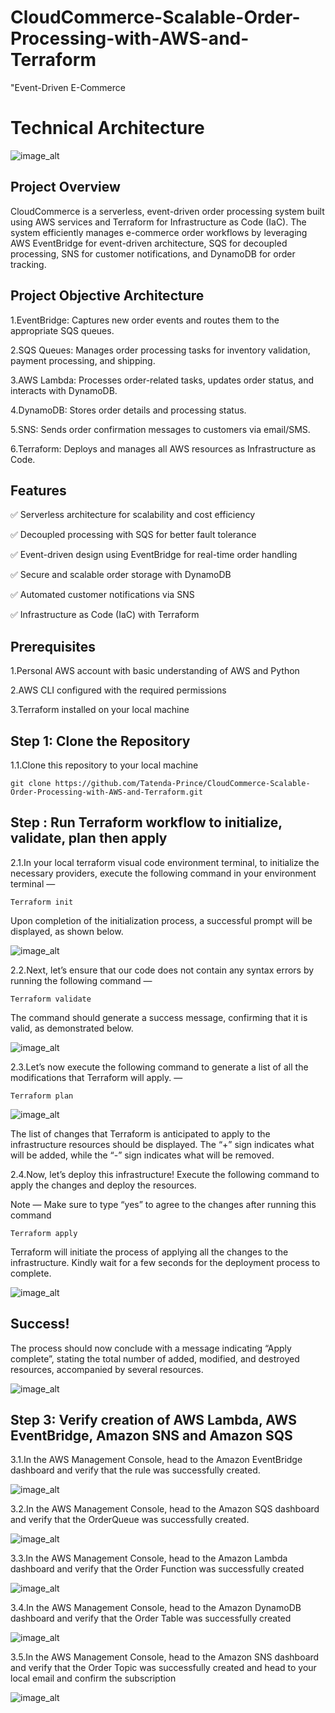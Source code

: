# CloudCommerce-Scalable-Order-Processing-with-AWS-and-Terraform

"Event-Driven E-Commerce

# Technical Architecture

![image_alt](https://github.com/Tatenda-Prince/CloudCommerce-Scalable-Order-Processing-with-AWS-and-Terraform/blob/f7dac1724ba050a46f4228a63c55f750f151cdef/img/Screenshot%202025-02-14%20092020.png)

## Project Overview

CloudCommerce is a serverless, event-driven order processing system built using AWS services and Terraform for Infrastructure as Code (IaC). The system efficiently manages e-commerce order workflows by leveraging AWS EventBridge for event-driven architecture, SQS for decoupled processing, SNS for customer notifications, and DynamoDB for order tracking.

## Project Objective Architecture

1.EventBridge: Captures new order events and routes them to the appropriate SQS queues.

2.SQS Queues: Manages order processing tasks for inventory validation, payment processing, and shipping.

3.AWS Lambda: Processes order-related tasks, updates order status, and interacts with DynamoDB.

4.DynamoDB: Stores order details and processing status.

5.SNS: Sends order confirmation messages to customers via email/SMS.

6.Terraform: Deploys and manages all AWS resources as Infrastructure as Code.


## Features

✅ Serverless architecture for scalability and cost efficiency

✅ Decoupled processing with SQS for better fault tolerance

✅ Event-driven design using EventBridge for real-time order handling

✅ Secure and scalable order storage with DynamoDB

✅ Automated customer notifications via SNS

✅ Infrastructure as Code (IaC) with Terraform

## Prerequisites

1.Personal AWS account with basic understanding of AWS and Python

2.AWS CLI configured with the required permissions

3.Terraform installed on your local machine

## Step 1: Clone the Repository

1.1.Clone this repository to your local machine

```language
git clone https://github.com/Tatenda-Prince/CloudCommerce-Scalable-Order-Processing-with-AWS-and-Terraform.git
```

## Step : Run Terraform workflow to initialize, validate, plan then apply

2.1.In your local terraform visual code environment terminal, to initialize the necessary providers, execute the following command in your environment terminal —

```language
Terraform init
```

Upon completion of the initialization process, a successful prompt will be displayed, as shown below.

![image_alt](https://github.com/Tatenda-Prince/CloudCommerce-Scalable-Order-Processing-with-AWS-and-Terraform/blob/a930cd342016696264f9831307589c7d0fe77b2e/img/Screenshot%202025-02-14%20100443.png)


2.2.Next, let’s ensure that our code does not contain any syntax errors by running the following command —

```language
Terraform validate
```
The command should generate a success message, confirming that it is valid, as demonstrated below.


![image_alt](https://github.com/Tatenda-Prince/CloudCommerce-Scalable-Order-Processing-with-AWS-and-Terraform/blob/894a8ffd0c83fb2664cadd51e8f8b5e81f85077e/img/Screenshot%202025-02-14%20100505.png)

2.3.Let’s now execute the following command to generate a list of all the modifications that Terraform will apply. —

```language
Terraform plan
```

![image_alt](https://github.com/Tatenda-Prince/CloudCommerce-Scalable-Order-Processing-with-AWS-and-Terraform/blob/4adcc54b9bdea54bda3b820a15d8074cfa56e420/img/Screenshot%202025-02-14%20100603.png)

The list of changes that Terraform is anticipated to apply to the infrastructure resources should be displayed. The “+” sign indicates what will be added, while the “-” sign indicates what will be removed.

2.4.Now, let’s deploy this infrastructure! Execute the following command to apply the changes and deploy the resources.

Note — Make sure to type “yes” to agree to the changes after running this command

```language
Terraform apply
```
Terraform will initiate the process of applying all the changes to the infrastructure. Kindly wait for a few seconds for the deployment process to complete.

![image_alt](https://github.com/Tatenda-Prince/CloudCommerce-Scalable-Order-Processing-with-AWS-and-Terraform/blob/3561aeffb1fc58fd0ba21dafac0015d9d8bd0940/img/Screenshot%202025-02-14%20100704.png)

## Success!

The process should now conclude with a message indicating “Apply complete”, stating the total number of added, modified, and destroyed resources, accompanied by several resources.

![image_alt](https://github.com/Tatenda-Prince/CloudCommerce-Scalable-Order-Processing-with-AWS-and-Terraform/blob/82bba43bf5a46ef650003a0c92799bd0ef68b050/img/Screenshot%202025-02-14%20100742.png)


## Step 3: Verify creation of AWS Lambda, AWS EventBridge, Amazon SNS and Amazon SQS

3.1.In the AWS Management Console, head to the Amazon EventBridge dashboard and verify that the rule was successfully created.

![image_alt](https://github.com/Tatenda-Prince/CloudCommerce-Scalable-Order-Processing-with-AWS-and-Terraform/blob/c972f30db68cd31d9f81e7da808f81601f940151/img/Screenshot%202025-02-14%20101240.png)


3.2.In the AWS Management Console, head to the Amazon SQS dashboard and verify that the OrderQueue was successfully created.

![image_alt](https://github.com/Tatenda-Prince/CloudCommerce-Scalable-Order-Processing-with-AWS-and-Terraform/blob/0fbaaa2fbde6c7648cafe40faa09c7c2990a1dc3/img/Screenshot%202025-02-14%20101332.png)


3.3.In the AWS Management Console, head to the Amazon Lambda dashboard and verify that the Order Function was successfully created

![image_alt](https://github.com/Tatenda-Prince/CloudCommerce-Scalable-Order-Processing-with-AWS-and-Terraform/blob/417e3ce444c6f29a8def17051ae4e85f35a24e8a/img/Screenshot%202025-02-14%20101423.png)


3.4.In the AWS Management Console, head to the Amazon DynamoDB dashboard and verify that the Order Table was successfully created

![image_alt](https://github.com/Tatenda-Prince/CloudCommerce-Scalable-Order-Processing-with-AWS-and-Terraform/blob/3a7752bbe939f7cbbe0c5b928b08471b7d5e3964/img/Screenshot%202025-02-14%20101455.png)


3.5.In the AWS Management Console, head to the Amazon SNS dashboard and verify that the Order Topic was successfully created and head to your local email and confirm the subscription

![image_alt](https://github.com/Tatenda-Prince/CloudCommerce-Scalable-Order-Processing-with-AWS-and-Terraform/blob/5bdca3a37128e895f63386b255b8b8486fa196ec/img/Screenshot%202025-02-14%20101544.png)









